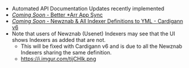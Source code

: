 - Automated API Documentation Updates recently implemented
- [*Coming Soon* - Better \*Arr App  Sync](https://github.com/Prowlarr/Prowlarr/pull/983)
- [*Coming Soon* - Newznab & All Indexer Definitions to YML - Cardigann v6](https://github.com/Prowlarr/Prowlarr/pull/823)
- Note that users of Newznab (Usenet) Indexers may see that the UI shows Indexers as added that are not.
  - This will be fixed with Cardigann v6 and is due to all the Newznab Indexers sharing the same definition.
  - https://i.imgur.com/tijCHlk.png
